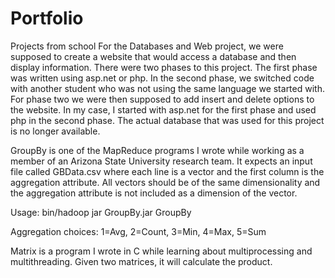 # Portfolio
Projects from school
For the Databases and Web project, we were supposed to create a website that would access a database and then display information.  There were two phases to this project.  The first phase was written using asp.net or php.  In the second phase, we switched code with another student who was not using the same language we started with.  For phase two we were then supposed to add insert and delete options to the website.  In my case, I started with asp.net for the first phase and used php in the second phase.  The actual database that was used for this project is no longer available.


GroupBy is one of the MapReduce programs I wrote while working as a member of an Arizona State University research team.  It expects an input file called GBData.csv where each line is a vector and the first column is the aggregation attribute.  All vectors should be of the same dimensionality and the aggregation attribute is not included as a dimension of the vector.

Usage: bin/hadoop jar GroupBy.jar GroupBy <agg method> <numReducers> <dimensionality>

Aggregation choices: 1=Avg, 2=Count, 3=Min, 4=Max, 5=Sum


Matrix is a program I wrote in C while learning about multiprocessing and multithreading.  Given two matrices, it will calculate the product.
